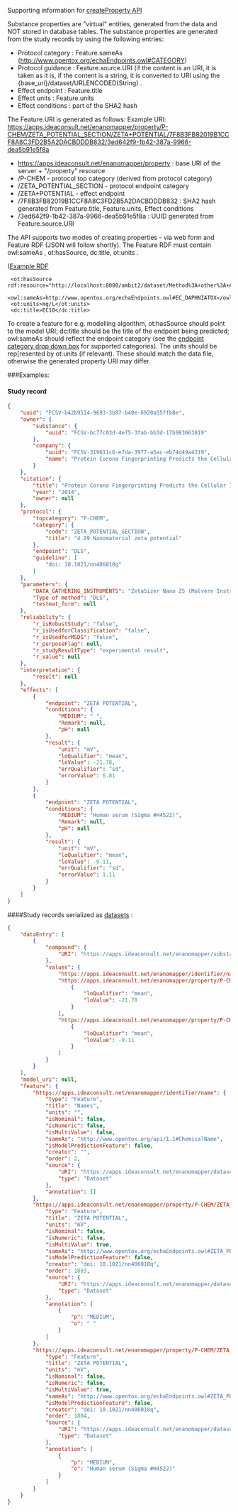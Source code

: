 
Supporting information for [createProperty API](http://ideaconsult.github.io/examples-ambit/apidocs/#!/property/createProperty)

Substance properties are "virtual" entities, generated from the data and NOT stored in database tables. 
The substance properties are generated from the study records by using the following entries: 

* Protocol category :  Feature.sameAs  (http://www.opentox.org/echaEndpoints.owl#CATEGORY) 
* Protocol guidance : Feature.source.URI (if the content is an URI, it is taken as it is, if the content is a string, it is converted to URI using the {base_uri}/dataset/URLENCODED(String) . 
* Effect endpoint : Feature.title 
* Effect units : Feature.units
* Effect conditions : part of the SHA2 hash 

The Feature.URI is generated as follows:
Example URI: https://apps.ideaconsult.net/enanomapper/property/P-CHEM/ZETA_POTENTIAL_SECTION/ZETA+POTENTIAL/7F8B3FB82019B1CCF8A8C3FD2B5A2DACBDDDB832/3ed642f9-1b42-387a-9966-dea5b91e5f8a
* https://apps.ideaconsult.net/enanomapper/property  : base URI of the server + "/property" resource
* /P-CHEM  - protocol top category (derived from protocol category)
* /ZETA_POTENTIAL_SECTION - protocol endpoint category
* /ZETA+POTENTIAL - effect endpoint
* /7F8B3FB82019B1CCF8A8C3FD2B5A2DACBDDDB832 : SHA2 hash generated from Feature.title, Feature.units, Effect conditions 
* /3ed642f9-1b42-387a-9966-dea5b91e5f8a : UUID generated from Feature.source.URI 

The API supports two modes of creating properties - via web form and Feature RDF  (JSON will follow shortly).
The Feature RDF must contain owl:sameAs , ot:hasSource, dc:title, ot:units  . 

  ([Example RDF](https://svn.code.sf.net/p/ambit/code/trunk/ambit2-all/ambit2-apps/ambit2-www/src/test/resources/feature.rdf)

````RDF
 <ot:hasSource rdf:resource="http://localhost:8080/ambit2/dataset/Method%3A+other%3A+Am.+Soc.+Test.+Mater.+%281980%29+and+U.S.+EPA+%281975%29"/>
 <owl:sameAs>http://www.opentox.org/echaEndpoints.owl#EC_DAPHNIATOX</owl:sameAs>
 <ot:units>mg/L</ot:units>
 <dc:title>EC10</dc:title>
````

To create a feature for e.g. modelling algorithm, ot:hasSource should point to the model URI; dc:title should be the title of the endpoint being predicted; owl:sameAs should reflect the endpoint category (see the [endpoint category drop down box](http://ideaconsult.github.io/examples-ambit/apidocs/#!/property/createProperty) for supported categories). The units should be rep[resented by ot:units (if relevant). These should match the data file, otherwise the generated property URI may differ.


###Examples:
#### Study record
````json
{
    "uuid": "FCSV-b42b9514-9693-3b87-b40e-6920a55ffb8e",
    "owner": {
        "substance": {
            "uuid": "FCSV-bc77c03d-4e75-3fab-bb3d-17b983663819"
        },
        "company": {
            "uuid": "FCSV-319611c6-e7da-3977-a5ac-eb74d49a4319",
            "name": "Protein Corona Fingerprinting Predicts the Cellular Interaction of Gold and Silver Nanoparticles.csv"
        }
    },
    "citation": {
        "title": "Protein Corona Fingerprinting Predicts the Cellular Interaction of Gold and Silver Nanoparticles.csv",
        "year": "2014",
        "owner": null
    },
    "protocol": {
        "topcategory": "P-CHEM",
        "category": {
            "code": "ZETA_POTENTIAL_SECTION",
            "title": "4.29 Nanomaterial zeta potential"
        },
        "endpoint": "DLS",
        "guideline": [
            "doi: 10.1021/nn406018q"
        ]
    },
    "parameters": {
        "DATA_GATHERING_INSTRUMENTS": "ZetaSizer Nano ZS (Malvern Instruments)",
        "Type of method": "DLS",
        "testmat_form": null
    },
    "reliability": {
        "r_isRobustStudy": "false",
        "r_isUsedforClassification": "false",
        "r_isUsedforMSDS": "false",
        "r_purposeFlag": null,
        "r_studyResultType": "experimental result",
        "r_value": null
    },
    "interpretation": {
        "result": null
    },
    "effects": [
        {
            "endpoint": "ZETA POTENTIAL",
            "conditions": {
                "MEDIUM": " ",
                "Remark": null,
                "pH": null
            },
            "result": {
                "unit": "mV",
                "loQualifier": "mean",
                "loValue": -21.78,
                "errQualifier": "sd",
                "errorValue": 6.81
            }
        },
        {
            "endpoint": "ZETA POTENTIAL",
            "conditions": {
                "MEDIUM": "Human serum (Sigma #H4522)",
                "Remark": null,
                "pH": null
            },
            "result": {
                "unit": "mV",
                "loQualifier": "mean",
                "loValue": -9.11,
                "errQualifier": "sd",
                "errorValue": 1.11
            }
        }
    ]
}
````

####Study records serialized as [datasets](https://apps.ideaconsult.net/enanomapper/substanceowner/FCSV-319611C6-E7DA-3977-A5AC-EB74D49A4319/dataset?max=1&media=application/json) :

````json
{
    "dataEntry": [
        {
            "compound": {
                "URI": "https://apps.ideaconsult.net/enanomapper/substance/FCSV-bc77c03d-4e75-3fab-bb3d-17b983663819"
            },
            "values": {
                "https://apps.ideaconsult.net/enanomapper/identifier/name": "G15.AC",
                "https://apps.ideaconsult.net/enanomapper/property/P-CHEM/ZETA_POTENTIAL_SECTION/ZETA+POTENTIAL/7F8B3FB82019B1CCF8A8C3FD2B5A2DACBDDDB832/3ed642f9-1b42-387a-9966-dea5b91e5f8a": [
                    {
                        "loQualifier": "mean",
                        "loValue": -21.78
                    }
                ],
                "https://apps.ideaconsult.net/enanomapper/property/P-CHEM/ZETA_POTENTIAL_SECTION/ZETA+POTENTIAL/AD2880DCCB16852FB869B7E10223708801EB1B02/3ed642f9-1b42-387a-9966-dea5b91e5f8a": [
                    {
                        "loQualifier": "mean",
                        "loValue": -9.11
                    }
                ]
            }
        }
    ],
    "model_uri": null,
    "feature": {
        "https://apps.ideaconsult.net/enanomapper/identifier/name": {
            "type": "Feature",
            "title": "Names",
            "units": "",
            "isNominal": false,
            "isNumeric": false,
            "isMultiValue": false,
            "sameAs": "http://www.opentox.org/api/1.1#ChemicalName",
            "isModelPredictionFeature": false,
            "creator": "",
            "order": 2,
            "source": {
                "URI": "https://apps.ideaconsult.net/enanomapper/dataset/Substance",
                "type": "Dataset"
            },
            "annotation": []
        },
        "https://apps.ideaconsult.net/enanomapper/property/P-CHEM/ZETA_POTENTIAL_SECTION/ZETA+POTENTIAL/7F8B3FB82019B1CCF8A8C3FD2B5A2DACBDDDB832/3ed642f9-1b42-387a-9966-dea5b91e5f8a": {
            "type": "Feature",
            "title": "ZETA POTENTIAL",
            "units": "mV",
            "isNominal": false,
            "isNumeric": false,
            "isMultiValue": true,
            "sameAs": "http://www.opentox.org/echaEndpoints.owl#ZETA_POTENTIAL",
            "isModelPredictionFeature": false,
            "creator": "doi: 10.1021/nn406018q",
            "order": 1803,
            "source": {
                "URI": "https://apps.ideaconsult.net/enanomapper/dataset/doi%3A+10.1021%2Fnn406018q",
                "type": "Dataset"
            },
            "annotation": [
                {
                    "p": "MEDIUM",
                    "o": " "
                }
            ]
        },
        "https://apps.ideaconsult.net/enanomapper/property/P-CHEM/ZETA_POTENTIAL_SECTION/ZETA+POTENTIAL/AD2880DCCB16852FB869B7E10223708801EB1B02/3ed642f9-1b42-387a-9966-dea5b91e5f8a": {
            "type": "Feature",
            "title": "ZETA POTENTIAL",
            "units": "mV",
            "isNominal": false,
            "isNumeric": false,
            "isMultiValue": true,
            "sameAs": "http://www.opentox.org/echaEndpoints.owl#ZETA_POTENTIAL",
            "isModelPredictionFeature": false,
            "creator": "doi: 10.1021/nn406018q",
            "order": 1804,
            "source": {
                "URI": "https://apps.ideaconsult.net/enanomapper/dataset/doi%3A+10.1021%2Fnn406018q",
                "type": "Dataset"
            },
            "annotation": [
                {
                    "p": "MEDIUM",
                    "o": "Human serum (Sigma #H4522)"
                }
            ]
        }
    }
}
````
